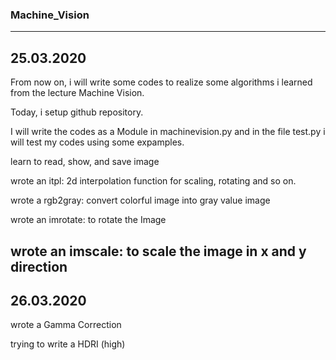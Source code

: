 ### Machine_Vision
---------------------------------------------------------------
## 25.03.2020
From now on, i will write some codes to realize some algorithms i learned from the lecture Machine Vision.  

Today, i setup github repository.  

I will write the codes as a Module in machinevision.py and in the file test.py i will test my codes using some expamples.  

learn to read, show, and save image  

wrote an itpl: 2d interpolation function for scaling, rotating and so on.  

wrote a rgb2gray: convert colorful image into gray value image  

wrote an imrotate: to rotate the Image  

wrote an imscale: to scale the image in x and y direction  
---------------------------------------------------------------
## 26.03.2020
wrote a Gamma Correction  

trying to write a HDRI (high)  
